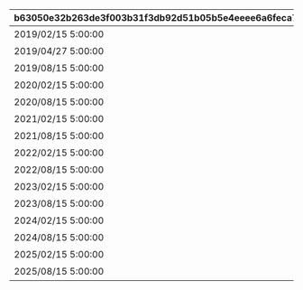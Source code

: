 |b63050e32b263de3f003b31f3db92d51b05b5e4eeee6a6feca7444616d4abbbf|ee45a9c99b16df8b1c533b910b431513b4890e28cbd330e5896b7c78a5862631|b6a83862aaaa2cb502b0c1a576f2527665583c76823b70b91d5b234380aa1290|5925ee4f0dea7a6b27ca63a1effb51e8c86cb70270b873e227589f9449e07b71|
| --- | --- | --- | --- |
|2019/02/15 5:00:00|1st Anniversary スペシャルログインボーナス|2019/03/01 4:59:59|10000|
|2019/04/27 5:00:00|GW スペシャルログインボーナス|2019/05/07 4:59:59|10001|
|2019/08/15 5:00:00|1.5Year Anniversary スペシャルログインボーナス|2019/09/01 4:59:59|10002|
|2020/02/15 5:00:00|2nd Anniversary スペシャルログインボーナス|2020/03/01 4:59:59|10003|
|2020/08/15 5:00:00|2.5 Year Anniversary スペシャルログインボーナス|2020/09/01 4:59:59|10004|
|2021/02/15 5:00:00|3rd Anniversary スペシャルログインボーナス|2021/03/01 4:59:59|10005|
|2021/08/15 5:00:00|3.5 Year Anniversary スペシャルログインボーナス|2021/09/01 4:59:59|10006|
|2022/02/15 5:00:00|4th Anniversary スペシャルログインボーナス|2022/03/01 4:59:59|10007|
|2022/08/15 5:00:00|4.5 Year Anniversary スペシャルログインボーナス|2022/09/01 4:59:59|10008|
|2023/02/15 5:00:00|5th Anniversary スペシャルログインボーナス|2023/03/01 4:59:59|10009|
|2023/08/15 5:00:00|5.5 Year Anniversary スペシャルログインボーナス|2023/09/01 4:59:59|10010|
|2024/02/15 5:00:00|6th Anniversary スペシャルログインボーナス|2024/03/01 4:59:59|10011|
|2024/08/15 5:00:00|6.5 Year Anniversary スペシャルログインボーナス|2024/09/01 4:59:59|10012|
|2025/02/15 5:00:00|7th Year Anniversary スペシャルログインボーナス|2025/03/01 4:59:59|10013|
|2025/08/15 5:00:00|7.5 Year Anniversary スペシャルログインボーナス|2025/09/01 4:59:59|10014|